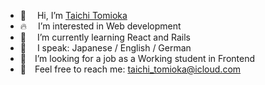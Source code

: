 - 👋 &emsp;Hi, I’m <a href="https://taichi-de.com/index-en.html" target="_blank">Taichi Tomioka</a>
- :fire:&emsp; I’m interested in Web development
- 🌱 &emsp;I’m currently learning React and Rails
- :lips:&emsp; I speak: Japanese / English / German
- :eyes:&emsp;I’m looking for a job as a Working student in Frontend
- :e-mail:&emsp;Feel free to reach me: taichi_tomioka@icloud.com

